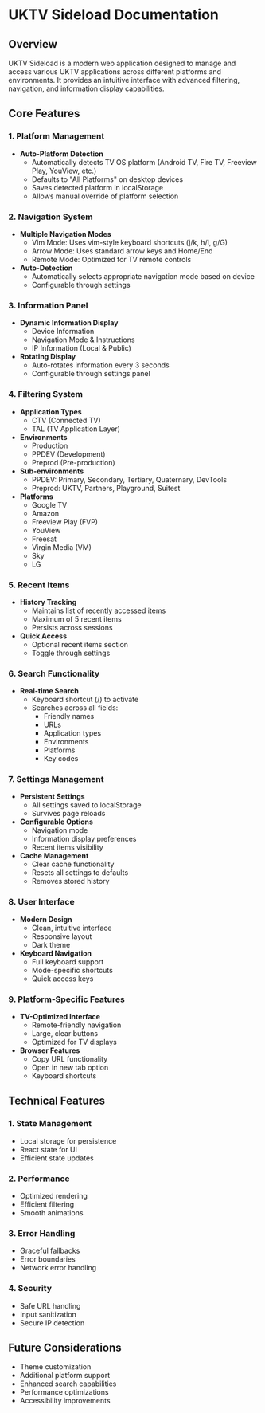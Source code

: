 # UKTV Sideload Documentation

## Overview
UKTV Sideload is a modern web application designed to manage and access various UKTV applications across different platforms and environments. It provides an intuitive interface with advanced filtering, navigation, and information display capabilities.

## Core Features

### 1. Platform Management
- **Auto-Platform Detection**
  - Automatically detects TV OS platform (Android TV, Fire TV, Freeview Play, YouView, etc.)
  - Defaults to "All Platforms" on desktop devices
  - Saves detected platform in localStorage
  - Allows manual override of platform selection

### 2. Navigation System
- **Multiple Navigation Modes**
  - Vim Mode: Uses vim-style keyboard shortcuts (j/k, h/l, g/G)
  - Arrow Mode: Uses standard arrow keys and Home/End
  - Remote Mode: Optimized for TV remote controls
- **Auto-Detection**
  - Automatically selects appropriate navigation mode based on device
  - Configurable through settings

### 3. Information Panel
- **Dynamic Information Display**
  - Device Information
  - Navigation Mode & Instructions
  - IP Information (Local & Public)
- **Rotating Display**
  - Auto-rotates information every 3 seconds
  - Configurable through settings panel

### 4. Filtering System
- **Application Types**
  - CTV (Connected TV)
  - TAL (TV Application Layer)
- **Environments**
  - Production
  - PPDEV (Development)
  - Preprod (Pre-production)
- **Sub-environments**
  - PPDEV: Primary, Secondary, Tertiary, Quaternary, DevTools
  - Preprod: UKTV, Partners, Playground, Suitest
- **Platforms**
  - Google TV
  - Amazon
  - Freeview Play (FVP)
  - YouView
  - Freesat
  - Virgin Media (VM)
  - Sky
  - LG

### 5. Recent Items
- **History Tracking**
  - Maintains list of recently accessed items
  - Maximum of 5 recent items
  - Persists across sessions
- **Quick Access**
  - Optional recent items section
  - Toggle through settings

### 6. Search Functionality
- **Real-time Search**
  - Keyboard shortcut (/) to activate
  - Searches across all fields:
    - Friendly names
    - URLs
    - Application types
    - Environments
    - Platforms
    - Key codes

### 7. Settings Management
- **Persistent Settings**
  - All settings saved to localStorage
  - Survives page reloads
- **Configurable Options**
  - Navigation mode
  - Information display preferences
  - Recent items visibility
- **Cache Management**
  - Clear cache functionality
  - Resets all settings to defaults
  - Removes stored history

### 8. User Interface
- **Modern Design**
  - Clean, intuitive interface
  - Responsive layout
  - Dark theme
- **Keyboard Navigation**
  - Full keyboard support
  - Mode-specific shortcuts
  - Quick access keys

### 9. Platform-Specific Features
- **TV-Optimized Interface**
  - Remote-friendly navigation
  - Large, clear buttons
  - Optimized for TV displays
- **Browser Features**
  - Copy URL functionality
  - Open in new tab option
  - Keyboard shortcuts

## Technical Features

### 1. State Management
- Local storage for persistence
- React state for UI
- Efficient state updates

### 2. Performance
- Optimized rendering
- Efficient filtering
- Smooth animations

### 3. Error Handling
- Graceful fallbacks
- Error boundaries
- Network error handling

### 4. Security
- Safe URL handling
- Input sanitization
- Secure IP detection

## Future Considerations
- Theme customization
- Additional platform support
- Enhanced search capabilities
- Performance optimizations
- Accessibility improvements